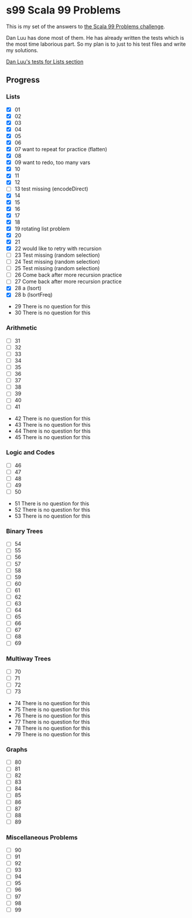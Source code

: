 # s99 Scala 99 Problems

This is my set of the answers to [the Scala 99 Problems challenge](http://aperiodic.net/phil/scala/s-99/). 

Dan Luu has done most of them. He has already written the tests which is the most time laborious part. So my plan is to just to his test files and write my solutions.

[Dan Luu's tests for Lists section](https://github.com/danluu/ninety-nine-scala-problems/blob/master/src/test/scala/ListsSuite.scala)

## Progress

### Lists
- [X] 01
- [X] 02
- [X] 03
- [X] 04
- [X] 05
- [X] 06
- [X] 07 want to repeat for practice (flatten)
- [X] 08
- [X] 09 want to redo, too many vars
- [X] 10
- [X] 11
- [X] 12
- [ ] 13 test missing (encodeDirect)
- [X] 14
- [X] 15
- [X] 16
- [X] 17
- [X] 18
- [X] 19 rotating list problem
- [X] 20
- [X] 21
- [X] 22 would like to retry with recursion
- [ ] 23 Test missing (random selection)
- [ ] 24 Test missing (random selection)
- [ ] 25 Test missing (random selection)
- [ ] 26 Come back after more recursion practice
- [ ] 27 Come back after more recursion practice
- [X] 28 a (lsort)
- [X] 28 b (lsortFreq)
- 29 There is no question for this
- 30 There is no question for this

### Arithmetic
- [ ] 31
- [ ] 32
- [ ] 33
- [ ] 34
- [ ] 35
- [ ] 36
- [ ] 37
- [ ] 38
- [ ] 39
- [ ] 40
- [ ] 41
- 42 There is no question for this
- 43 There is no question for this
- 44 There is no question for this
- 45 There is no question for this

### Logic and Codes
- [ ] 46
- [ ] 47
- [ ] 48
- [ ] 49
- [ ] 50
- 51 There is no question for this
- 52 There is no question for this
- 53 There is no question for this

### Binary Trees
- [ ] 54
- [ ] 55
- [ ] 56
- [ ] 57
- [ ] 58
- [ ] 59
- [ ] 60
- [ ] 61
- [ ] 62
- [ ] 63
- [ ] 64
- [ ] 65
- [ ] 66
- [ ] 67
- [ ] 68
- [ ] 69

### Multiway Trees
- [ ] 70
- [ ] 71
- [ ] 72
- [ ] 73
- 74 There is no question for this
- 75 There is no question for this
- 76 There is no question for this
- 77 There is no question for this
- 78 There is no question for this
- 79 There is no question for this

### Graphs
- [ ] 80
- [ ] 81
- [ ] 82
- [ ] 83
- [ ] 84
- [ ] 85
- [ ] 86
- [ ] 87
- [ ] 88
- [ ] 89

### Miscellaneous Problems
- [ ] 90
- [ ] 91
- [ ] 92
- [ ] 93
- [ ] 94
- [ ] 95
- [ ] 96
- [ ] 97
- [ ] 98
- [ ] 99